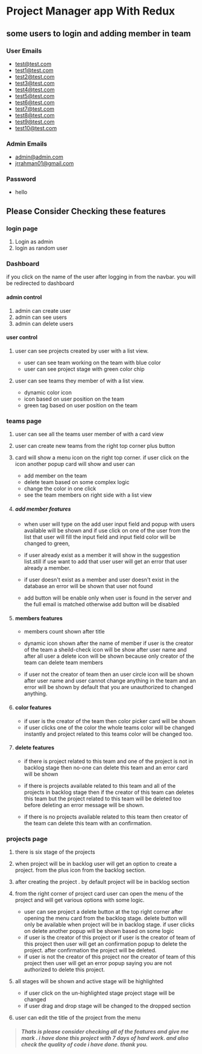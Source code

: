 # Project Manager app With Redux

## some users to login and adding member in team

### User Emails

- test@test.com
- test1@test.com
- test2@test.com
- test3@test.com
- test4@test.com
- test5@test.com
- test6@test.com
- test7@test.com
- test8@test.com
- test9@test.com
- test10@test.com

### Admin Emails

- admin@admin.com
- jrrahman01@gmail.com

### Password

- hello

## Please Consider Checking these features

### login page

1. Login as admin
2. login as random user

### Dashboard

if you click on the name of the user after logging in from the navbar. you will be redirected to dashboard

#### admin control

1. admin can create user
2. admin can see users
3. admin can delete users

#### user control

1. user can see projects created by user with a list view.

   - user can see team working on the team with blue color
   - user can see project stage with green color chip

2. user can see teams they member of with a list view.

   - dynamic color icon
   - icon based on user position on the team
   - green tag based on user position on the team

### teams page

1. user can see all the teams user member of with a card view
2. user can create new teams from the right top corner plus button
3. card will show a menu icon on the right top corner.
   if user click on the icon another popup card will show and user can

   - add member on the team
   - delete team based on some complex logic
   - change the color in one click
   - see the team members on right side with a list view

4. ##### add member features

   - when user will type on the add user input field and popup with users available will be shown and if use click on one of the user from the list that user will fill the input field and input field color will be changed to green,

   - if user already exist as a member it will show in the suggestion list.still if use want to add that user user will get an error that user already a member.
   - if user doesn't exist as a member and user doesn't exist in the database an error will be shown that user not found
   - add button will be enable only when user is found in the server and the full email is matched otherwise add button will be disabled

5. #### members features

   - members count shown after title
   - dynamic icon shown after the name of member
     if user is the creator of the team a sheild-check icon will be show after user name and after all user a delete icon will be shown because only creator of the team can delete team members

   - if user not the creator of team then an user circle icon will be shown after user name and user cannot change anything in the team and an error will be shown by default that you are unauthorized to changed anything.

6. #### color features

   - if user is the creator of the team then color picker card will be shown
   - if user clicks one of the color the whole teams color will be changed instantly and project related to this teams color will be changed too.

7. #### delete features

   - if there is project related to this team and one of the project is not in backlog stage then no-one can delete this team and an error card will be shown

   - if there is projects available related to this team and all of the projects in backlog stage then if the creator of this team can deletes this team but the project related to this team will be deleted too before deleting an error message will be shown.

   - if there is no projects available related to this team then creator of the team can delete this team with an confirmation.

### projects page

1. there is six stage of the projects
2. when project will be in backlog user will get an option to create a project. from the plus icon from the backlog section.
3. after creating the project . by default project will be in backlog section
4. from the right corner of project card user can open the menu of the project and will get various options with some logic.

   - user can see project a delete button at the top right corner after opening the menu card from the backlog stage. delete button will only be available when project will be in backlog stage. if user clicks on delete another popup will be shown based on some logic
   - if user is the creator of this project or if user is the creator of team of this project then user will get an confirmation popup to delete the project. after confirmation the project will be deleted.
   - if user is not the creator of this project nor the creator of team of this project then user will get an error popup saying you are not authorized to delete this project.

5. all stages will be shown and active stage will be highlighted

   - if user click on the un-highlighted stage project stage will be changed
   - if user drag and drop stage will be changed to the dropped section

6. user can edit the title of the project from the menu

> ##### Thats is please consider checking all of the features and give me mark . i have done this project with 7 days of hard work. and also check the quality of code i have done. thank you.
